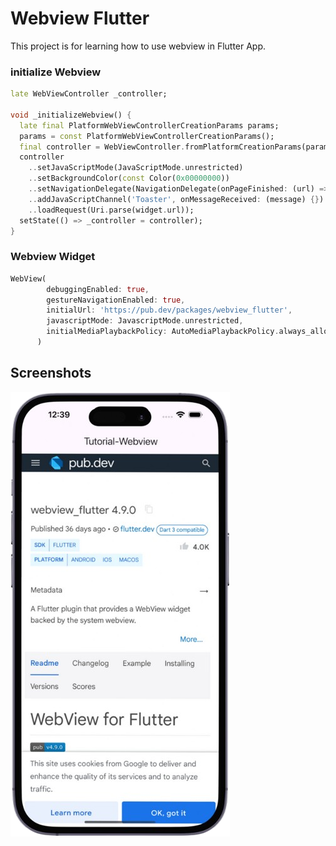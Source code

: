 # Webview Flutter

This project is for learning how to use webview in Flutter App.

### initialize Webview
```dart
late WebViewController _controller;

void _initializeWebview() {
  late final PlatformWebViewControllerCreationParams params;
  params = const PlatformWebViewControllerCreationParams();
  final controller = WebViewController.fromPlatformCreationParams(params);
  controller
    ..setJavaScriptMode(JavaScriptMode.unrestricted)
    ..setBackgroundColor(const Color(0x00000000))
    ..setNavigationDelegate(NavigationDelegate(onPageFinished: (url) => setState(() => _loader = false)))
    ..addJavaScriptChannel('Toaster', onMessageReceived: (message) {})
    ..loadRequest(Uri.parse(widget.url));
  setState(() => _controller = controller);
}
```

### Webview Widget
```dart
WebView(
        debuggingEnabled: true,
        gestureNavigationEnabled: true,
        initialUrl: 'https://pub.dev/packages/webview_flutter',
        javascriptMode: JavascriptMode.unrestricted,
        initialMediaPlaybackPolicy: AutoMediaPlaybackPolicy.always_allow,
      )
```

## Screenshots
<img src="screenshot/one.png">
